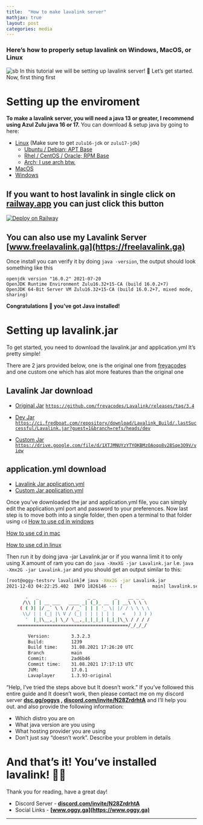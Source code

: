 ```yaml
---
title:  "How to make lavalink server"
mathjax: true
layout: post
categories: media
---
```


### Here’s how to properly setup lavalink on Windows, MacOS, or Linux


![sb](https://spring.io/images/spring-logo-9146a4d3298760c2e7e49595184e1975.svg)
 In this tutorial we will be setting up lavalink server! 🎉
Let’s get started.
Now, first thing first
# Setting up the enviroment
__To make a lavalink server, you will need a java 13 or greater, I recommend using Azul Zulu java 16 or 17.__ 
You can download & setup java by going to here: 
- [Linux](https://www.azul.com/downloads/?os=linux&package=jdk) (Make sure to get `zulu16-jdk` or `zulu17-jdk`)
   - [Ubuntu / Debian; APT Base](https://docs.azul.com/core/zulu-openjdk/install/debian)
   - [Rhel / CentOS / Oracle; RPM Base](https://docs.azul.com/core/zulu-openjdk/install/rpm-based-linux)
   - [Arch; I use arch btw.](https://aur.archlinux.org/packages/zulu-16-bin/)
- [MacOS](https://www.azul.com/downloads/?os=macos&package=jdk)
- [Windows](https://www.azul.com/downloads/?os=windows&package=jdk)
 
## **If you want to host lavalink in single click on [railway.app](https://railway.app?referralCode=nischay) you can just click this button**

[![Deploy on Railway](https://railway.app/button.svg)](https://railway.app/new/template/7zGhsO?referralCode=nischay)

## You can also use my Lavalink Server [www.freelavalink.ga](https://freelavalink.ga)

Once install you can verify it by doing `java -version`, the output should look something like this
``` 
openjdk version "16.0.2" 2021-07-20
OpenJDK Runtime Environment Zulu16.32+15-CA (build 16.0.2+7)
OpenJDK 64-Bit Server VM Zulu16.32+15-CA (build 16.0.2+7, mixed mode, sharing)
```
**Congratulations 🥳 you’ve got Java installed!**
# Setting up lavalink.jar
To get started, you need to download the lavalink.jar and application.yml It’s pretty simple!

There are 2 jars provided below, one is the original one from [freyacodes](https://github.com/freyacodes) and one custom one which has alot more features than the original one
## Lavalink Jar download
- [Original Jar](https://github.com/freyacodes/Lavalink/releases/tag/3.4)
 [`https://github.com/freyacodes/Lavalink/releases/tag/3.4`](https://github.com/freyacodes/Lavalink/releases/tag/3.4)

- [Dev Jar](https://ci.fredboat.com/repository/download/Lavalink_Build/.lastSuccessful/Lavalink.jar?guest=1&branch=refs/heads/dev)
 [`https://ci.fredboat.com/repository/download/Lavalink_Build/.lastSuccessful/Lavalink.jar?guest=1&branch=refs/heads/dev`](https://ci.fredboat.com/repository/download/Lavalink_Build/.lastSuccessful/Lavalink.jar?guest=1&branch=refs/heads/dev)
- [Custom Jar](https://drive.google.com/file/d/1XTJMNUYzYTYOKBMzOAoqo8v28Sqe3O9V/view)
 [`https://drive.google.com/file/d/1XTJMNUYzYTYOKBMzOAoqo8v28Sqe3O9V/view`](https://drive.google.com/file/d/1XTJMNUYzYTYOKBMzOAoqo8v28Sqe3O9V/view)

## application.yml download
- [Lavalink Jar application.yml](https://github.com/freyacodes/Lavalink/blob/master/LavalinkServer/application.yml.example)
- [Custom Jar application.yml](https://drive.google.com/uc?id=1p2-pmPQUh3cJXcDjrlMYSSWPf1D0WgZA)

Once you’ve downloaded the jar and application.yml file, you can simply edit the application.yml port and password to your preferences.
Now last step is to move both into a single folder, then open a terminal to that folder using `cd`
 [How to use cd in windows](https://www.howtogeek.com/659411/how-to-change-directories-in-command-prompt-on-windows-10/)

 [How to use cd in mac](https://www.macworld.com/article/221277/command-line-navigating-files-folders-mac-terminal.html)

 [How to use cd in linux](https://linuxize.com/post/linux-cd-command/)

Then run it by doing java -jar Lavalink.jar or if you wanna limit it to only using X amount of ram you can do `java -XmxXG -jar Lavalink.jar` I.e. `java -Xmx2G -jar Lavalink.jar`
and you should get an output similar to this:

```bash
[root@oggy-testsrv lavalink]# java -Xmx2G -jar Lavalink.jar
2021-12-03 04:22:25.402  INFO 1826146 --- [           main] lavalink.server.Launcher                 :

       .   _                  _ _       _    __ _ _
      /\\ | | __ ___   ____ _| (_)_ __ | | __\ \ \ \
     ( ( )| |/ _` \ \ / / _` | | | '_ \| |/ / \ \ \ \
      \\/ | | (_| |\ V / (_| | | | | | |   <   ) ) ) )
       '  |_|\__,_| \_/ \__,_|_|_|_| |_|_|\_\ / / / /
    =========================================/_/_/_/

        Version:        3.3.2.3
        Build:          1239
        Build time:     31.08.2021 17:26:20 UTC
        Branch          main
        Commit:         2ad6b46
        Commit time:    31.08.2021 17:17:13 UTC
        JVM:            17.0.1
        Lavaplayer      1.3.93-original
```
“Help, I’ve tried the steps above but It doesn’t work.” If you’ve followed this entire guide and It doesn’t work, then please contact me on my discord server **[dsc.gg/oggys](https://dsc.gg/oggys) , [discord.com/invite/N28ZrdrhtA](https://discord.com/invite/N28ZrdrhtA)** and I’ll help you out. and also provide the following information:
- Which distro you are on
- What java version are you using
- What hosting provider you are using
- Don’t just say “doesn’t work”. Describe your problem in details

# And that’s it! You’ve installed lavalink! 🎉🥳 

Thank you for reading, have a great day!
- Discord Server - **[discord.com/invite/N28ZrdrhtA](https://discord.com/invite/N28ZrdrhtA)**
- Social Links - **[www.oggy.ga](https://www.oggy.ga)**

---

